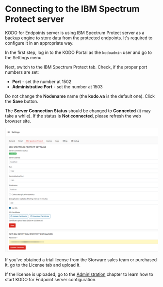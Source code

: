 # Connecting to the IBM Spectrum  Protect server

KODO for Endpoints server is using IBM Spectrum Protect server as a backup engine to store data from the protected endpoints. It's required to configure it in an appropriate way.

In the first step, log in to  the KODO Portal as the `kodoadmin` user and go to the Settings menu.

Next, switch to the IBM Spectrum Protect tab. Check, if the proper port numbers are set:

* **Port** - set the number at 1502 
* **Administrative Port** - set the number at 1503

Do not change the **Nodename** name \(the **kodo.va** is the default one\). Click the **Save** button.

The **Server Connection Status** should be changed to **Connected** \(it may take a while\).  If the status is **Not connected**, please refresh the web browser site.

![](../../../.gitbook/assets/image%20%2814%29.png)

If you've obtained a trial license from the Storware sales team or purchased it, go to the License tab and upload it.

If the license is uploaded, go to the [Administration](../../../configuration/) chapter to learn how to start KODO for Endpoint server configuration. 



